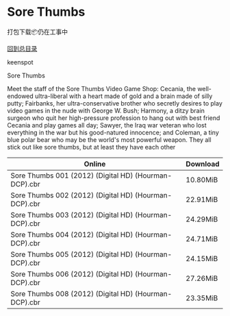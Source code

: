# Sore Thumbs

打包下载📦仍在工事中

[回到总目录](/Catalogs.md)

keenspot

Sore Thumbs

Meet the staff of the Sore Thumbs Video Game Shop: Cecania, the well-endowed ultra-liberal with a heart made of gold and a brain made of silly putty; Fairbanks, her ultra-conservative brother who secretly desires to play video games in the nude with George W. Bush; Harmony, a ditzy brain surgeon who quit her high-pressure profession to hang out with best friend Cecania and play games all day; Sawyer, the Iraq war veteran who lost everything in the war but his good-natured innocence; and Coleman, a tiny blue polar bear who may be the world's most powerful weapon. They all stick out like sore thumbs, but at least they have each other





Online | Download
--- | ---
Sore Thumbs 001 (2012) (Digital HD) (Hourman-DCP).cbr | 10.80MiB
Sore Thumbs 002 (2012) (Digital HD) (Hourman-DCP).cbr | 22.91MiB
Sore Thumbs 003 (2012) (Digital HD) (Hourman-DCP).cbr | 24.29MiB
Sore Thumbs 004 (2012) (Digital HD) (Hourman-DCP).cbr | 24.71MiB
Sore Thumbs 005 (2012) (Digital HD) (Hourman-DCP).cbr | 24.15MiB
Sore Thumbs 006 (2012) (Digital HD) (Hourman-DCP).cbr | 27.26MiB
Sore Thumbs 008 (2012) (Digital HD) (Hourman-DCP).cbr | 23.35MiB